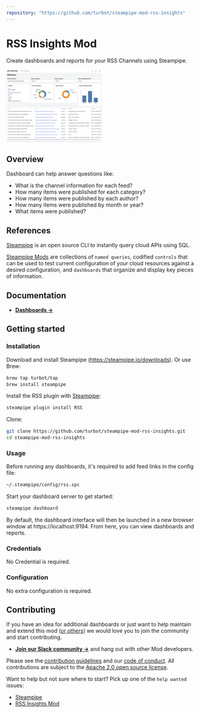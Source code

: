 ```yaml
---
repository: "https://github.com/turbot/steampipe-mod-rss-insights"
---
```


# RSS Insights Mod

Create dashboards and reports for your RSS Channels using Steampipe.

<img src="https://raw.githubusercontent.com/turbot/steampipe-mod-rss-insights/main/docs/images/rss_reader_dashboard.png" width="50%" type="thumbnail"/>

## Overview

Dashboard can help answer questions like:

- What is the channel information for each feed?
- How many items were published for each category?
- How many items were published by each author?
- How many items were published by month or year?
- What items were published?

## References

[Steampipe](https://steampipe.io) is an open source CLI to instantly query cloud APIs using SQL.

[Steampipe Mods](https://steampipe.io/docs/reference/mod-resources#mod) are collections of `named queries`, codified `controls` that can be used to test current configuration of your cloud resources against a desired configuration, and `dashboards` that organize and display key pieces of information.

## Documentation

- **[Dashboards →](https://hub.steampipe.io/mods/turbot/rss_insights/dashboards)**

## Getting started

### Installation

Download and install Steampipe (https://steampipe.io/downloads). Or use Brew:

```sh
brew tap turbot/tap
brew install steampipe
```

Install the RSS plugin with [Steampipe](https://steampipe.io):

```sh
steampipe plugin install RSS
```

Clone:

```sh
git clone https://github.com/turbot/steampipe-mod-rss-insights.git
cd steampipe-mod-rss-insights
```

### Usage

Before running any dashboards, it's required to add feed links in the config file:

```sh
~/.steampipe/config/rss.spc
```

Start your dashboard server to get started:

```sh
steampipe dashboard
```

By default, the dashboard interface will then be launched in a new browser window at https://localhost:9194. From here, you can view dashboards and reports.

### Credentials

No Credential is required.

### Configuration

No extra configuration is required.

## Contributing

If you have an idea for additional dashboards or just want to help maintain and extend this mod ([or others](https://github.com/topics/steampipe-mod)) we would love you to join the community and start contributing.

- **[Join our Slack community →](https://steampipe.io/community/join)** and hang out with other Mod developers.

Please see the [contribution guidelines](https://github.com/turbot/steampipe/blob/main/CONTRIBUTING.md) and our [code of conduct](https://github.com/turbot/steampipe/blob/main/CODE_OF_CONDUCT.md). All contributions are subject to the [Apache 2.0 open source license](https://github.com/turbot/steampipe-mod-rss-insights/blob/main/LICENSE).

Want to help but not sure where to start? Pick up one of the `help wanted` issues:

- [Steampipe](https://github.com/turbot/steampipe/labels/help%20wanted)
- [RSS Insights Mod](https://github.com/turbot/steampipe-mod-rss-insights/labels/help%20wanted)
